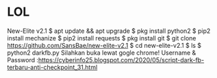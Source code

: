# LOL
New-Elite v2.1
$ apt update && apt upgrade
$ pkg install python2
$ pip2 install mechanize
$ pip2 install requests
$ pkg install git
$ git clone https://github.com/SansBae/new-elite-v2.1
$ cd new-elite-v2.1
$ ls
$ python2 darkfb.py
Silahkan buka lewat gogle chrome!
Username & Password :https://cyberinfo25.blogspot.com/2020/05/script-dark-fb-terbaru-anti-checkpoint_31.html
